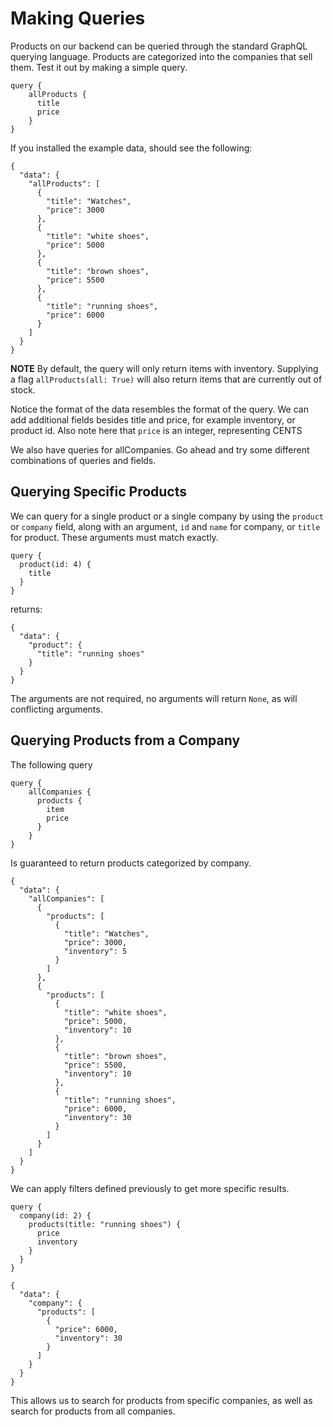 # Making Queries

Products on our backend can be queried through the standard GraphQL querying language. Products are categorized into the companies that sell them. Test it out by making a simple query.

```
query {
    allProducts {
      title
      price
    }
}
```

If you installed the example data, should see the following:

```
{
  "data": {
    "allProducts": [
      {
        "title": "Watches",
        "price": 3000
      },
      {
        "title": "white shoes",
        "price": 5000
      },
      {
        "title": "brown shoes",
        "price": 5500
      },
      {
        "title": "running shoes",
        "price": 6000
      }
    ]
  }
}
```
**NOTE** By default, the query will only return items with inventory. Supplying a flag `allProducts(all: True)` will also return items that are currently out of stock.

Notice the format of the data resembles the format of the query. We can add additional fields besides title and price, for example inventory, or product id. Also note here that `price` is an integer, representing CENTS

We also have queries for allCompanies. Go ahead and try some different combinations of queries and fields.

## Querying Specific Products

We can query for a single product or a single company by using the `product` or `company` field, along with an argument, `id` and `name` for company, or `title` for product. These arguments must match exactly.

```
query {
  product(id: 4) {
    title
  }
}
```

returns:

```
{
  "data": {
    "product": {
      "title": "running shoes"
    }
  }
}
```

The arguments are not required, no arguments will return `None`, as will conflicting arguments.

## Querying Products from a Company

The following query

```
query {
    allCompanies {
      products {
        item
        price
      }
    }
}
```

Is guaranteed to return products categorized by company.

```
{
  "data": {
    "allCompanies": [
      {
        "products": [
          {
            "title": "Watches",
            "price": 3000,
            "inventory": 5
          }
        ]
      },
      {
        "products": [
          {
            "title": "white shoes",
            "price": 5000,
            "inventory": 10
          },
          {
            "title": "brown shoes",
            "price": 5500,
            "inventory": 10
          },
          {
            "title": "running shoes",
            "price": 6000,
            "inventory": 30
          }
        ]
      }
    ]
  }
}
```

We can apply filters defined previously to get more specific results.

```
query {
  company(id: 2) {
    products(title: "running shoes") {
      price
      inventory
    }
  }
}
```

```
{
  "data": {
    "company": {
      "products": [
        {
          "price": 6000,
          "inventory": 30
        }
      ]
    }
  }
}
```

This allows us to search for products from specific companies, as well as search for products from all companies.
